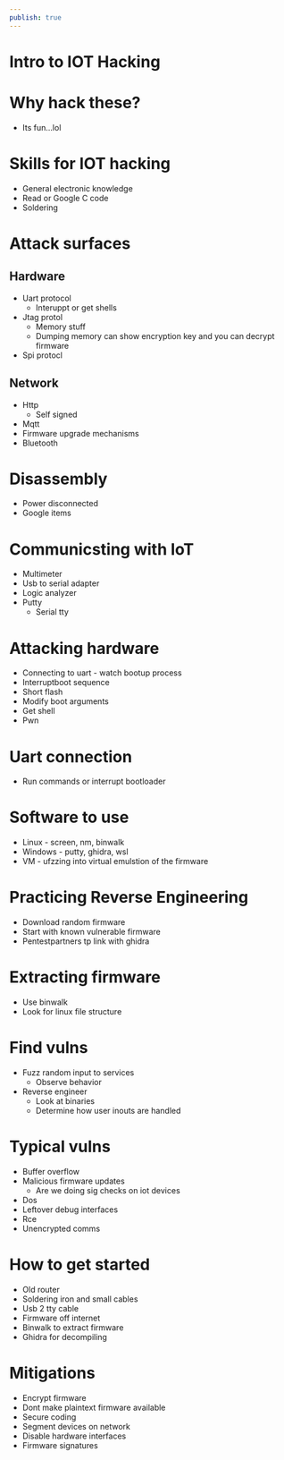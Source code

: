 ```yaml
---
publish: true
---
```

# Intro to IOT Hacking

# Why hack these?

- Its fun…lol

# Skills for IOT hacking

- General electronic knowledge
- Read or Google C code
- Soldering

# Attack surfaces

## Hardware

- Uart protocol
    - Interuppt or get shells
- Jtag protol
    - Memory stuff
    - Dumping memory can show encryption key and you can decrypt firmware
- Spi protocl

## Network

- Http
    - Self signed
- Mqtt
- Firmware upgrade mechanisms
- Bluetooth

# Disassembly

- Power disconnected
- Google items

# Communicsting with IoT

- Multimeter
- Usb to serial adapter
- Logic analyzer
- Putty
    - Serial tty

# Attacking hardware

- Connecting to uart - watch bootup process
- Interruptboot sequence
- Short flash
- Modify boot arguments
- Get shell
- Pwn

# Uart connection

- Run commands or interrupt bootloader

# Software to use

- Linux - screen, nm, binwalk
- Windows - putty, ghidra, wsl
- VM - ufzzing into virtual emulstion of the firmware

# Practicing Reverse Engineering

- Download random firmware
- Start with known vulnerable firmware
- Pentestpartners tp link with ghidra

# Extracting firmware

- Use binwalk
- Look for linux file structure

# Find vulns

- Fuzz random input to services
    - Observe behavior
- Reverse engineer
    - Look at binaries
    - Determine how user inouts are handled

# Typical vulns

- Buffer overflow
- Malicious firmware updates
    - Are we doing sig checks on iot devices
- Dos
- Leftover debug interfaces
- Rce
- Unencrypted comms

# How to get started

- Old router
- Soldering iron and small cables
- Usb 2 tty cable
- Firmware off internet
- Binwalk to extract firmware
- Ghidra for decompiling

# Mitigations

- Encrypt firmware
- Dont make plaintext firmware available
- Secure coding
- Segment devices on network
- Disable hardware interfaces
- Firmware signatures